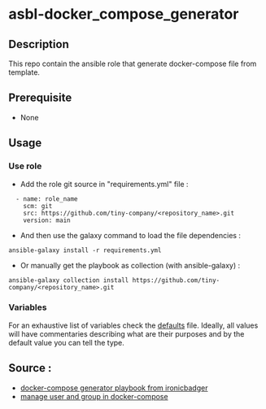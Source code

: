 # asbl-docker_compose_generator

## Description

This repo contain the ansible role that generate docker-compose file from template.

## Prerequisite

- None

## Usage

### Use role

- Add the role git source in "requirements.yml" file :
```
  - name: role_name
    scm: git
    src: https://github.com/tiny-company/<repository_name>.git
    version: main
```

- And then use the galaxy command to load the file dependencies :
```
ansible-galaxy install -r requirements.yml
```

- Or manually get the playbook as collection (with ansible-galaxy) :
```
ansible-galaxy collection install https://github.com/tiny-company/<repository_name>.git
```

### Variables

For an exhaustive list of variables check the [defaults](defaults/main.yml)
file. Ideally, all values will have commentaries describing what are their
purposes and by the default value you can tell the type.


## Source :

- [docker-compose generator playbook from ironicbadger](https://github.com/ironicbadger/ansible-role-docker-compose-generator)
- [manage user and group in docker-compose](https://blog.giovannidemizio.eu/2021/05/24/how-to-set-user-and-group-in-docker-compose/)

